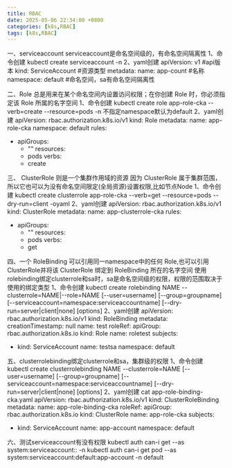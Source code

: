 ```yaml
---
title: RBAC
date: 2025-05-06 22:34:00 +0800
categories: [k8s,RBAC]
tags: [k8s,RBAC]
---
```


一、serviceaccount
serviceaccount是命名空间级的，有命名空间隔离性
1、命令创建
kubectl create serviceaccount -n <namespace> <service-account-name>
2、yaml创建
apiVersion: v1   	   #api版本
kind: ServiceAccount  #资源类型
metadata:
  name: app-count  	  #名称
  namespace: default #命名空间，sa有命名空间隔离性

二、Role 总是用来在某个命名空间内设置访问权限；在你创建 Role 时，你必须指定该 Role 所属的名字空间
1、命令创建
kubectl create role app-role-cka --verb=create --resource=pods -n <namespace>  不指定namespace默认为default
2、yaml创建
apiVersion: rbac.authorization.k8s.io/v1
kind: Role
metadata:
  name: app-role-cka
  namespace: default
rules:
- apiGroups:
  - ""
  resources:
  - pods
  verbs:
  - create

三、 ClusterRole 则是一个集群作用域的资源
因为 ClusterRole 属于集群范围，所以它也可以为没有命名空间限定(全局资源)设置权限,比如节点Node
1、命令创建
kubectl create clusterrole app-role-cka --verb=get --resource=pods --dry-run=client -oyaml
2、yaml创建
apiVersion: rbac.authorization.k8s.io/v1
kind: ClusterRole
metadata:
  name: app-clusterrole-cka
rules:
- apiGroups:
  - ""
  resources:
  - pods
  verbs:
  - get

四、一个 RoleBinding 可以引用同一namespace中的任何 Role,也可以引用 ClusterRole并将该 ClusterRole 绑定到 RoleBinding 所在的名字空间
使用rolebinding绑定clusterrole和sa时，sa是命名空间级的权限，权限的范围取决于使用的绑定类型
1、命令创建
kubectl create rolebinding NAME --clusterrole=NAME|--role=NAME [--user=username] [--group=groupname]
[--serviceaccount=namespace:serviceaccountname] [--dry-run=server|client|none] [options]
2、yaml创建
apiVersion: rbac.authorization.k8s.io/v1
kind: RoleBinding
metadata:
  creationTimestamp: null
  name: test
roleRef:
  apiGroup: rbac.authorization.k8s.io
  kind: Role
  name: roletest
subjects:
- kind: ServiceAccount
  name: testsa
  namespace: default

五、clusterrolebinding绑定clusterrole和sa，集群级的权限
1、命令创建
kubectl create clusterrolebinding NAME --clusterrole=NAME [--user=username] [--group=groupname]
[--serviceaccount=namespace:serviceaccountname] [--dry-run=server|client|none] [options]
2、yaml创建
cat app-role-binding-cka.yaml 
apiVersion: rbac.authorization.k8s.io/v1
kind: ClusterRoleBinding
metadata:
  name: app-role-binding-cka
roleRef:
  apiGroup: rbac.authorization.k8s.io
  kind: ClusterRole
  name: app-role-cka
subjects:
- kind: ServiceAccount
  name: app-account
  namespace: default

六、测试serviceaccount有没有权限
kubectl auth can-i get <reource> --as system:serviceaccount:<namespace>:<sa> -n <namespace>
kubectl auth can-i get pod --as system:serviceaccount:default:app-account -n default